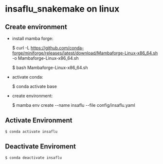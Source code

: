 # insaflu_snakemake on linux

## Create environment 

 - install mamba forge:
    
    $ curl -L https://github.com/conda-forge/miniforge/releases/latest/download/Mambaforge-Linux-x86_64.sh -o Mambaforge-Linux-x86_64.sh
    
    $ bash Mambaforge-Linux-x86_64.sh

 - activate conda:
    
    $ conda activate base

 - create environment:
    
    $ mamba env create --name insaflu --file config/insaflu.yaml

## Activate Environment 
    $ conda activate insaflu

## Deactivate Enviroment
    $ conda deactivate insaflu